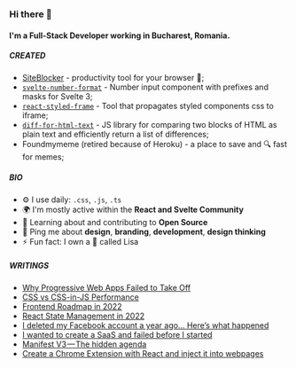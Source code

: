 ### Hi there 👋

#### I'm a Full-Stack Developer working in Bucharest, Romania.

##### CREATED

- [SiteBlocker](https://chrome.google.com/webstore/detail/siteblocker/aadnooghcahhgmkhkhkoflblfbhcndig?hl=en) - productivity tool for your browser 🚀;
- [`svelte-number-format`](https://www.npmjs.com/package/svelte-number-format) - Number input component with prefixes and masks for Svelte 3;
- [`react-styled-frame`](https://www.npmjs.com/package/@pitis/react-styled-frame) - Tool that propagates styled components css to iframe;
- [`diff-for-html-text`](https://www.npmjs.com/package/diff-for-html-text) - JS library for comparing two blocks of HTML as plain text and efficiently return a list of differences;
- Foundmymeme (retired because of Heroku) -  a place to save and 🔍 fast for memes;

##### BIO

- ⚙️ I use daily: `.css`, `.js`, `.ts`
- 🌍 I'm mostly active within the **React and Svelte Community**
- 🌱 Learning about and contributing to **Open Source**
- 💬 Ping me about **design**, **branding**, **development**, **design thinking**
- ⚡️ Fun fact: I own a 🦔 called Lisa

##### WRITINGS
- [Why Progressive Web Apps Failed to Take Off](https://medium.com/@pitis.radu/why-progressive-web-apps-failed-to-take-off-a-look-at-the-challenges-and-barriers-9718da21f87b)
- [CSS vs CSS-in-JS Performance](https://medium.com/@pitis.radu/css-vs-css-in-js-performance-bcbdf8e1f6ff)
- [Frontend Roadmap in 2022](https://medium.com/@pitis.radu/frontend-roadmap-in-2022-e3913070225c)
- [React State Management in 2022](https://medium.com/@pitis.radu/react-state-management-in-2022-345c87922479)
- [I deleted my Facebook account a year ago… Here’s what happened](https://medium.com/@pitis.radu/i-deleted-my-facebook-account-a-year-ago-heres-what-happened-e916a0634e67)
- [I wanted to create a SaaS and failed before I started](https://medium.com/@pitis.radu/i-wanted-to-create-a-saas-and-failed-before-i-started-36b9062f0319)
- [Manifest V3 — The hidden agenda](https://medium.com/@pitis.radu/manifest-v3-the-hidden-agenda-28845475af05)
- [Create a Chrome Extension with React and inject it into webpages](https://medium.com/@pitis.radu/create-a-chrome-extension-with-react-and-inject-it-into-webpages-73b5e44bcf7e)
